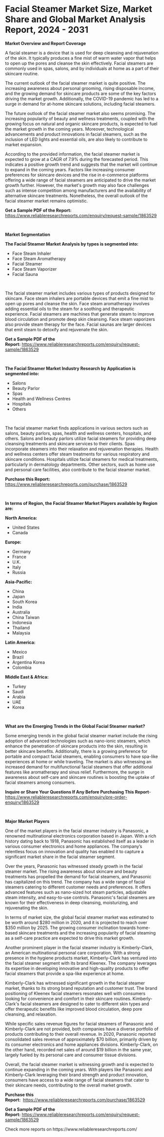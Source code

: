 <p><h1>Facial Steamer Market Size, Market Share and Global Market Analysis Report, 2024 - 2031</h1></p><p><strong>Market Overview and Report Coverage</strong></p>
<p><p>A facial steamer is a device that is used for deep cleansing and rejuvenation of the skin. It typically produces a fine mist of warm water vapor that helps to open up the pores and cleanse the skin effectively. Facial steamers are commonly used in spas, salons, and by individuals at home as a part of their skincare routine.</p><p>The current outlook of the facial steamer market is quite positive. The increasing awareness about personal grooming, rising disposable income, and the growing demand for skincare products are some of the key factors driving the market growth. Additionally, the COVID-19 pandemic has led to a surge in demand for at-home skincare solutions, including facial steamers.</p><p>The future outlook of the facial steamer market also seems promising. The increasing popularity of beauty and wellness treatments, coupled with the growing focus on natural and organic skincare products, is expected to fuel the market growth in the coming years. Moreover, technological advancements and product innovations in facial steamers, such as the inclusion of LED lights and essential oils, are also likely to contribute to market expansion.</p><p>According to the provided information, the facial steamer market is expected to grow at a CAGR of 7.9% during the forecasted period. This indicates a positive growth trend and suggests that the market will continue to expand in the coming years. Factors like increasing consumer preferences for skincare devices and the rise in e-commerce platforms offering a wide range of facial steamers are anticipated to drive the market growth further. However, the market's growth may also face challenges such as intense competition among manufacturers and the availability of alternative skincare treatments. Nonetheless, the overall outlook of the facial steamer market remains optimistic.</p></p>
<p><strong>Get a Sample PDF of the Report:</strong> <a href="https://www.reliableresearchreports.com/enquiry/request-sample/1863529">https://www.reliableresearchreports.com/enquiry/request-sample/1863529</a></p>
<p>&nbsp;</p>
<p><strong>Market Segmentation</strong></p>
<p><strong>The Facial Steamer Market Analysis by types is segmented into:</strong></p>
<p><ul><li>Face Steam Inhaler</li><li>Face Steam Aromatherapy</li><li>Facial Steamer</li><li>Face Steam Vaporizer</li><li>Facial Sauna</li></ul></p>
<p>&nbsp;</p>
<p><p>The facial steamer market includes various types of products designed for skincare. Face steam inhalers are portable devices that emit a fine mist to open up pores and cleanse the skin. Face steam aromatherapy involves adding essential oils to the steam for a soothing and therapeutic experience. Facial steamers are machines that generate steam to improve blood circulation and promote deep skin cleansing. Face steam vaporizers also provide steam therapy for the face. Facial saunas are larger devices that emit steam to detoxify and rejuvenate the skin.</p></p>
<p><strong>Get a Sample PDF of the Report:</strong>&nbsp;<a href="https://www.reliableresearchreports.com/enquiry/request-sample/1863529">https://www.reliableresearchreports.com/enquiry/request-sample/1863529</a></p>
<p>&nbsp;</p>
<p><strong>The Facial Steamer Market Industry Research by Application is segmented into:</strong></p>
<p><ul><li>Salons</li><li>Beauty Parlor</li><li>Spas</li><li>Health and Wellness Centres</li><li>Hospitals</li><li>Others</li></ul></p>
<p>&nbsp;</p>
<p><p>The facial steamer market finds applications in various sectors such as salons, beauty parlors, spas, health and wellness centers, hospitals, and others. Salons and beauty parlors utilize facial steamers for providing deep cleansing treatments and skincare services to their clients. Spas incorporate steamers into their relaxation and rejuvenation therapies. Health and wellness centers offer steam treatments for various respiratory and skincare conditions. Hospitals utilize facial steamers for medical treatments, particularly in dermatology departments. Other sectors, such as home use and personal care facilities, also contribute to the facial steamer market.</p></p>
<p><strong>Purchase this Report:</strong>&nbsp; <a href="https://www.reliableresearchreports.com/purchase/1863529">https://www.reliableresearchreports.com/purchase/1863529</a></p>
<p>&nbsp;</p>
<p><strong>In terms of Region, the Facial Steamer Market Players available by Region are:</strong></p>
<p>
    <p> <strong> North America: </strong>
        <ul>
            <li>United States</li>
            <li>Canada</li>
        </ul>
        </p> 
    <p> <strong> Europe: </strong>
        <ul>
            <li>Germany</li>
            <li>France</li>
            <li>U.K.</li>
            <li>Italy</li>
            <li>Russia</li>
        </ul>
        </p> 
    <p> <strong> Asia-Pacific: </strong>
        <ul>
            <li>China</li>
            <li>Japan</li>
            <li>South Korea</li>
            <li>India</li>
            <li>Australia</li>
            <li>China Taiwan</li>
            <li>Indonesia</li>
            <li>Thailand</li>
            <li>Malaysia</li>
        </ul>
        </p> 
    <p> <strong> Latin America: </strong>
        <ul>
            <li>Mexico</li>
            <li>Brazil</li>
            <li>Argentina Korea</li>
            <li>Colombia</li>
        </ul>
        </p> 
    <p> <strong> Middle East & Africa: </strong>
        <ul>
            <li>Turkey</li>
            <li>Saudi</li>
            <li>Arabia</li>
            <li>UAE</li>
            <li>Korea</li>
        </ul>
    </p>
    </p>
<p>&nbsp;</p>
<p><strong>What are the Emerging Trends in the Global Facial Steamer market?</strong></p>
<p><p>Some emerging trends in the global facial steamer market include the rising adoption of advanced technologies such as nano-ionic steamers, which enhance the penetration of skincare products into the skin, resulting in better skincare benefits. Additionally, there is a growing preference for portable and compact facial steamers, enabling consumers to have spa-like experiences at home or while traveling. The market is also witnessing an increased demand for multifunctional facial steamers that offer additional features like aromatherapy and sinus relief. Furthermore, the surge in awareness about self-care and skincare routines is boosting the uptake of facial steamers among consumers.</p></p>
<p><strong>Inquire or Share Your Questions If Any Before Purchasing This Report</strong>- <a href="https://www.reliableresearchreports.com/enquiry/pre-order-enquiry/1863529">https://www.reliableresearchreports.com/enquiry/pre-order-enquiry/1863529</a></p>
<p>&nbsp;</p>
<p><strong>Major Market Players</strong></p>
<p><p>One of the market players in the facial steamer industry is Panasonic, a renowned multinational electronics corporation based in Japan. With a rich history dating back to 1918, Panasonic has established itself as a leader in various consumer electronics and home appliances. The company’s relentless focus on innovation and quality has enabled it to capture a significant market share in the facial steamer segment.</p><p>Over the years, Panasonic has witnessed steady growth in the facial steamer market. The rising awareness about skincare and beauty treatments has propelled the demand for facial steamers, and Panasonic has capitalized on this trend. The company has a wide range of facial steamers catering to different customer needs and preferences. It offers advanced features such as nano-sized hot steam particles, adjustable steam intensity, and easy-to-use controls. Panasonic's facial steamers are known for their effectiveness in deep cleansing, moisturizing, and rejuvenating the skin.</p><p>In terms of market size, the global facial steamer market was estimated to be worth around $280 million in 2020, and it is projected to reach over $350 million by 2025. The growing consumer inclination towards home-based skincare treatments and the increasing popularity of facial steaming as a self-care practice are expected to drive this market growth.</p><p>Another prominent player in the facial steamer industry is Kimberly-Clark, an American multinational personal care corporation. With a strong presence in the hygiene products market, Kimberly-Clark has ventured into the facial steamer segment with its brand Kleenex. The company leverages its expertise in developing innovative and high-quality products to offer facial steamers that provide a spa-like experience at home.</p><p>Kimberly-Clark has witnessed significant growth in the facial steamer market, thanks to its strong brand reputation and customer trust. The brand positioning of Kleenex facial steamers resonates well with consumers looking for convenience and comfort in their skincare routines. Kimberly-Clark's facial steamers are designed to cater to different skin types and offer therapeutic benefits like improved blood circulation, deep pore cleansing, and relaxation.</p><p>While specific sales revenue figures for facial steamers of Panasonic and Kimberly-Clark are not provided, both companies have a diverse portfolio of products contributing to their overall revenue. In 2020, Panasonic reported consolidated sales revenue of approximately $70 billion, primarily driven by its consumer electronics and home appliances divisions. Kimberly-Clark, on the other hand, recorded net sales of around $19 billion in the same year, largely fueled by its personal care and consumer tissue divisions.</p><p>Overall, the facial steamer market is witnessing growth and is expected to continue expanding in the coming years. With players like Panasonic and Kimberly-Clark leveraging their brand strength and product innovation, consumers have access to a wide range of facial steamers that cater to their skincare needs, contributing to the overall market growth.</p></p>
<p><strong>Purchase this Report:</strong>&nbsp;&nbsp;<a href="https://www.reliableresearchreports.com/purchase/1863529">https://www.reliableresearchreports.com/purchase/1863529</a></p>
<p></p>
<p><strong>Get a Sample PDF of the Report:</strong>&nbsp;<a href="https://www.reliableresearchreports.com/enquiry/request-sample/1863529">https://www.reliableresearchreports.com/enquiry/request-sample/1863529</a></p>
<p>Check more reports on https://www.reliableresearchreports.com/</p>